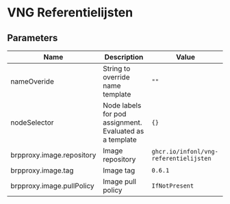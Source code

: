 # VNG Referentielijsten

## Parameters

| Name                      | Description                                             | Value                                  |
|---------------------------|---------------------------------------------------------|----------------------------------------|
| nameOveride               | String to override name template                        | `""`                                   |
| nodeSelector              | Node labels for pod assignment. Evaluated as a template | `{}`                                   |
| brpproxy.image.repository | Image repository                                        | `ghcr.io/infonl/vng-referentielijsten` |
| brpproxy.image.tag        | Image tag                                               | `0.6.1`                                |
| brpproxy.image.pullPolicy | Image pull policy                                       | `IfNotPresent`                         |
 
                               
